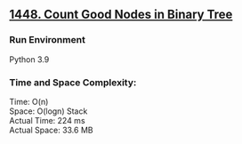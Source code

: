 ## [1448. Count Good Nodes in Binary Tree](https://leetcode.com/problems/count-good-nodes-in-binary-tree/)

### Run Environment
Python 3.9

### Time and Space Complexity:
Time: O(n)  
Space: O(logn) Stack  
Actual Time: 224 ms  
Actual Space: 33.6 MB
